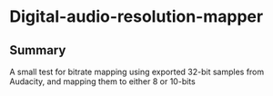 # Digital-audio-resolution-mapper

## Summary 

 A small test for bitrate mapping using exported 32-bit samples from Audacity, and mapping them to either 8 or 10-bits


<!--stackedit_data:
eyJoaXN0b3J5IjpbMTIwMDQ5MDE2Nl19
-->